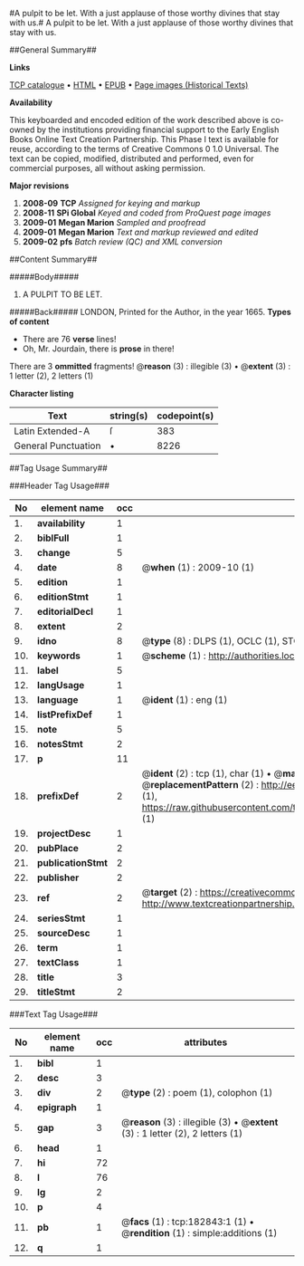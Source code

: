 #A pulpit to be let. With a just applause of those worthy divines that stay with us.#
A pulpit to be let. With a just applause of those worthy divines that stay with us.

##General Summary##

**Links**

[TCP catalogue](http://www.ota.ox.ac.uk/tcp/)  • 
[HTML](http://tei.it.ox.ac.uk/tcp/Texts-HTML/free/B04/B04884.html)  • 
[EPUB](http://tei.it.ox.ac.uk/tcp/Texts-EPUB/free/B04/B04884.epub) • 
[Page images (Historical Texts)](https://data.historicaltexts.jisc.ac.uk/view?pubId=eebo-99890007e&pageId=eebo-99890007e-182843-1)

**Availability**

This keyboarded and encoded edition of the
	       work described above is co-owned by the institutions
	       providing financial support to the Early English Books
	       Online Text Creation Partnership. This Phase I text is
	       available for reuse, according to the terms of Creative
	       Commons 0 1.0 Universal. The text can be copied,
	       modified, distributed and performed, even for
	       commercial purposes, all without asking permission.

**Major revisions**

1. __2008-09__ __TCP__ *Assigned for keying and markup*
1. __2008-11__ __SPi Global__ *Keyed and coded from ProQuest page images*
1. __2009-01__ __Megan Marion__ *Sampled and proofread*
1. __2009-01__ __Megan Marion__ *Text and markup reviewed and edited*
1. __2009-02__ __pfs__ *Batch review (QC) and XML conversion*

##Content Summary##

#####Body#####

1. A PULPIT TO BE LET.

#####Back#####
LONDON, Printed for the Author, in the year 1665.
**Types of content**

  * There are 76 **verse** lines!
  * Oh, Mr. Jourdain, there is **prose** in there!

There are 3 **ommitted** fragments! 
 @__reason__ (3) : illegible (3)  •  @__extent__ (3) : 1 letter (2), 2 letters (1)

**Character listing**


|Text|string(s)|codepoint(s)|
|---|---|---|
|Latin Extended-A|ſ|383|
|General Punctuation|•|8226|

##Tag Usage Summary##

###Header Tag Usage###

|No|element name|occ|attributes|
|---|---|---|---|
|1.|__availability__|1||
|2.|__biblFull__|1||
|3.|__change__|5||
|4.|__date__|8| @__when__ (1) : 2009-10 (1)|
|5.|__edition__|1||
|6.|__editionStmt__|1||
|7.|__editorialDecl__|1||
|8.|__extent__|2||
|9.|__idno__|8| @__type__ (8) : DLPS (1), OCLC (1), STC (3), EEBO-CITATION (1), PROQUEST (1), VID (1)|
|10.|__keywords__|1| @__scheme__ (1) : http://authorities.loc.gov/ (1)|
|11.|__label__|5||
|12.|__langUsage__|1||
|13.|__language__|1| @__ident__ (1) : eng (1)|
|14.|__listPrefixDef__|1||
|15.|__note__|5||
|16.|__notesStmt__|2||
|17.|__p__|11||
|18.|__prefixDef__|2| @__ident__ (2) : tcp (1), char (1)  •  @__matchPattern__ (2) : ([0-9\-]+):([0-9IVX]+) (1), (.+) (1)  •  @__replacementPattern__ (2) : http://eebo.chadwyck.com/downloadtiff?vid=$1&page=$2 (1), https://raw.githubusercontent.com/textcreationpartnership/Texts/master/tcpchars.xml#$1 (1)|
|19.|__projectDesc__|1||
|20.|__pubPlace__|2||
|21.|__publicationStmt__|2||
|22.|__publisher__|2||
|23.|__ref__|2| @__target__ (2) : https://creativecommons.org/publicdomain/zero/1.0/ (1), http://www.textcreationpartnership.org/docs/. (1)|
|24.|__seriesStmt__|1||
|25.|__sourceDesc__|1||
|26.|__term__|1||
|27.|__textClass__|1||
|28.|__title__|3||
|29.|__titleStmt__|2||


###Text Tag Usage###

|No|element name|occ|attributes|
|---|---|---|---|
|1.|__bibl__|1||
|2.|__desc__|3||
|3.|__div__|2| @__type__ (2) : poem (1), colophon (1)|
|4.|__epigraph__|1||
|5.|__gap__|3| @__reason__ (3) : illegible (3)  •  @__extent__ (3) : 1 letter (2), 2 letters (1)|
|6.|__head__|1||
|7.|__hi__|72||
|8.|__l__|76||
|9.|__lg__|2||
|10.|__p__|4||
|11.|__pb__|1| @__facs__ (1) : tcp:182843:1 (1)  •  @__rendition__ (1) : simple:additions (1)|
|12.|__q__|1||
